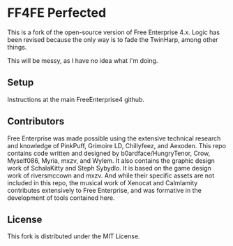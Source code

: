 # FF4FE Perfected

This is a fork of the open-source version of Free Enterprise 4.x.  Logic has been revised because the only way is to fade the TwinHarp, among other things.

This will be messy, as I have no idea what I'm doing.

## Setup

Instructions at the main FreeEnterprise4 github.

## Contributors

Free Enterprise was made possible using the extensive technical research and knowledge of PinkPuff, Grimoire LD, Chillyfeez, and Aexoden. This repo contains code written and designed by b0ardface/HungryTenor, Crow, Myself086, Myria, mxzv, and Wylem. It also contains the graphic design work of SchalaKitty and Steph Sybydlo. It is based on the game design work of riversmccown and mxzv. And while their specific assets are not included in this repo, the musical work of Xenocat and Calmlamity contributes extensively to Free Enterprise, and was formative in the development of tools contained here.

## License

This fork is distributed under the MIT License.
